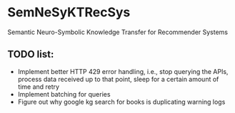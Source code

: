 # SemNeSyKTRecSys
Semantic Neuro-Symbolic Knowledge Transfer for Recommender Systems

## TODO list:
- Implement better HTTP 429 error handling, i.e., stop querying the APIs, process data received up to that point, sleep for a certain amount of time and retry
- Implement batching for queries
- Figure out why google kg search for books is duplicating warning logs